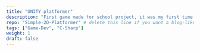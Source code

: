 ```yaml
---
title: "UNITY platformer"
description: "First game made for school project, it was my first time learning to work with UNITY"
repo: "Simple-2D-Platformer" # delete this line if you want a blog-like page
tags: ["Game-Dev", "C-Sharp"]
weight: 1
draft: false
---
```

